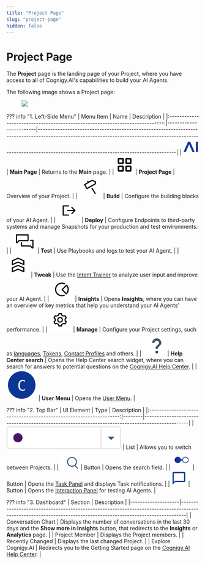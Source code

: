 ```yaml
---
title: "Project Page"
slug: "project-page"
hidden: false
---
```


# Project Page 

The **Project** page is the landing page of your Project, where you have access to all of Cognigy.AI's capabilities to build your AI Agents.

The following image shows a Project page:

<figure>
  <img class="image-center" src="../../../../_assets/ai/overview/user-interface/project-page.png" width="70%" />
</figure>

??? info "1. Left-Side Menu"
    |                                  Menu Item                                   | Name                   | Description                                                                                                                                                                                                        |
    |:----------------------------------------------------------------------------:|------------------------|--------------------------------------------------------------------------------------------------------------------------------------------------------------------------------------------------------------------|
    |             ![token-blue](../../../_assets/icons/token-blue.svg)             | **Main Page**          | Returns to the **Main** page.                                                                                                                                                                                      |
    |         ![project-page](../../../_assets/icons/project-page.svg)          | **Project Page**       | Overview of your Project.                                                                                                                                                                                          |
    |                ![build](../../../_assets/icons/build.svg)                 | **Build**              | Configure the building blocks of your AI Agent.                                                                                                                                                                    |
    |               ![deploy](../../../_assets/icons/deploy.svg)                | **Deploy**             | Configure Endpoints to third-party systems and manage Snapshots for your production and test environments.                                                                                                         |
    |                 ![test](../../../_assets/icons/test.svg)                  | **Test**               | Use Playbooks and logs to test your AI Agent.                                                                                                                                                                      |
    |                ![tweak](../../../_assets/icons/tweak.svg)                 | **Tweak**              | Use the [Intent Trainer](../../train/intent-trainer.md) to analyze user input and improve your AI Agent.                                                                                                           |
    |             ![insights](../../../_assets/icons/insights.svg)              | **Insights**           | Opens **Insights**, where you can have an overview of key metrics that help you understand your AI Agents' performance.                                                                                            |
    |               ![manage](../../../_assets/icons/manage.svg)                | **Manage**             | Configure your Project settings, such as [languages](../../build/translation-and-localization/localization.md), [Tokens](../../build/tokens.md), [Contact Profiles](../../analyze/contact-profiles.md) and others. |
    |                   ![help](../../../_assets/icons/help.svg)                   | **Help Center search** | Opens the Help Center search widget, where you can search for answers to potential questions on the [Cognigy.AI Help Center](https://support.cognigy.com/).                                                        |
    | ![user-menu-with-letters](../../../_assets/icons/user-menu-with-letters.svg) | **User Menu**          | Opens the [User Menu](../../administer/user-menu/overview.md).                                                                                                                                                     |

??? info "2. Top Bar"
    |                             UI Element                             | Type   | Description                                                                                    |
    |:------------------------------------------------------------------:|--------|------------------------------------------------------------------------------------------------|
    |    ![project-list](../../../_assets/icons/project-list.svg)     | List   | Allows you to switch between Projects.                                                         |
    |            ![search](../../../_assets/icons/search.svg)            | Button | Opens the search field.                                                                        |
    |         ![task-menu](../../../_assets/icons/task-menu.svg)         | Button | Opens the [Task Panel](../../build/projects.md#task-panel) and displays Task notifications.             |
    | ![interaction-panel](../../../_assets/icons/interaction-panel.svg) | Button | Opens the [Interaction Panel](../../test/interaction-panel/overview.md) for testing AI Agents. |

??? info "3. Dashboard"
    | Section            | Description                                                                                                                                                  |
    |--------------------|--------------------------------------------------------------------------------------------------------------------------------------------------------------|
    | Conversation Chart | Displays the number of conversations in the last 30 days and the **Show more in Insights** button, that redirects to the **Insights** or **Analytics** page. |
    | Project Member     | Displays the Project members.                                                                                                                                |
    | Recently Changed   | Displays the last changed Project.                                                                                                                           |
    | Explore Cognigy.AI | Redirects you to the Getting Started page on the [Cognigy.AI Help Center](https://support.cognigy.com/).                                                        |
